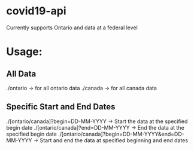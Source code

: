 # covid19-api
Currently supports Ontario and data at a federal level

# Usage:
## All Data
./ontario -> for all ontario data 
./canada -> for all canada data 
## Specific Start and End Dates
./[ontario/canada]?begin=DD-MM-YYYY -> Start the data at the specified begin date 
./[ontario/canada]?end=DD-MM-YYYY -> End the data at the specified begin date 
./[ontario/canada]?begin=DD-MM-YYYY&end=DD-MM-YYYY -> Start and end the data at specified beginning and end dates
